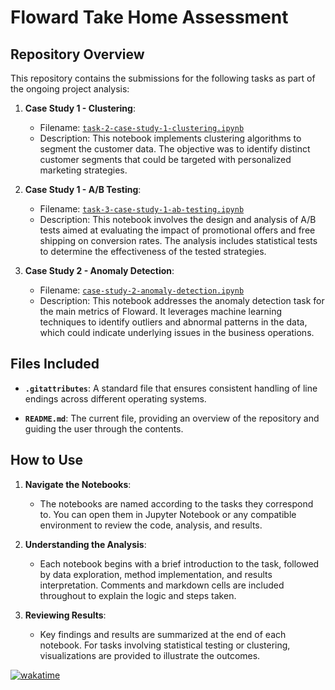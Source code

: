 # Floward Take Home Assessment

## Repository Overview

This repository contains the submissions for the following tasks as part of the ongoing project analysis:

1. **Case Study 1 - Clustering**: 
   - Filename: [`task-2-case-study-1-clustering.ipynb`](https://github.com/ssulaihasubi/floward-take-home-assessment/blob/main/task-2-case-study-1-clustering.ipynb)
   - Description: This notebook implements clustering algorithms to segment the customer data. The objective was to identify distinct customer segments that could be targeted with personalized marketing strategies.

2. **Case Study 1 - A/B Testing**: 
   - Filename: [`task-3-case-study-1-ab-testing.ipynb`](https://github.com/ssulaihasubi/floward-take-home-assessment/blob/main/task-3-case-study-1-ab-testing.ipynb)
   - Description: This notebook involves the design and analysis of A/B tests aimed at evaluating the impact of promotional offers and free shipping on conversion rates. The analysis includes statistical tests to determine the effectiveness of the tested strategies.

3. **Case Study 2 - Anomaly Detection**: 
   - Filename: [`case-study-2-anomaly-detection.ipynb`](https://github.com/ssulaihasubi/floward-take-home-assessment/blob/main/case-study-2-anomaly-detection.ipynb)
   - Description: This notebook addresses the anomaly detection task for the main metrics of Floward. It leverages machine learning techniques to identify outliers and abnormal patterns in the data, which could indicate underlying issues in the business operations.

## Files Included

- **`.gitattributes`**: A standard file that ensures consistent handling of line endings across different operating systems.
  
- **`README.md`**: The current file, providing an overview of the repository and guiding the user through the contents.

## How to Use

1. **Navigate the Notebooks**:
   - The notebooks are named according to the tasks they correspond to. You can open them in Jupyter Notebook or any compatible environment to review the code, analysis, and results.
   
2. **Understanding the Analysis**:
   - Each notebook begins with a brief introduction to the task, followed by data exploration, method implementation, and results interpretation. Comments and markdown cells are included throughout to explain the logic and steps taken.

3. **Reviewing Results**:
   - Key findings and results are summarized at the end of each notebook. For tasks involving statistical testing or clustering, visualizations are provided to illustrate the outcomes.

[![wakatime](https://wakatime.com/badge/user/7582c4e3-d09e-4202-8f65-4d19e7c9585e/project/631e2025-0185-4599-b2f0-e16fce0ae50b.svg)](https://wakatime.com/badge/user/7582c4e3-d09e-4202-8f65-4d19e7c9585e/project/631e2025-0185-4599-b2f0-e16fce0ae50b)

